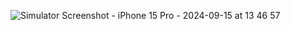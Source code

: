 ![Simulator Screenshot - iPhone 15 Pro - 2024-09-15 at 13 46 57](https://github.com/user-attachments/assets/5a570be1-2294-40df-8569-ff2bab0b098c)
